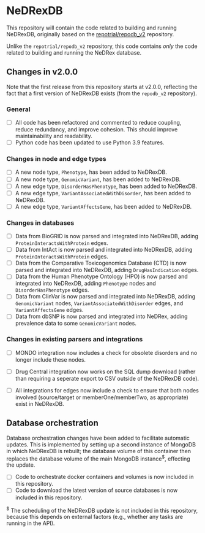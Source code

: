 # NeDRexDB
This repository will contain the code related to building and running NeDRexDB, originally based on the [repotrial/repodb_v2](https://github.com/repotrial/repodb_v2) repository.

Unlike the `repotrial/repodb_v2` repository, this code contains *only* the code related to building and running the NeDRex database. 

## Changes in v2.0.0
Note that the first release from this repository starts at v2.0.0, reflecting the fact that a first version of NeDRexDB exists (from the `repodb_v2` repository). 

### General
- [ ] All code has been refactored and commented to reduce coupling, reduce redundancy, and improve cohesion. This should improve maintainability and readability.
- [ ] Python code has been updated to use Python 3.9 features.

### Changes in node and edge types
- [ ] A new node type, `Phenotype`, has been added to NeDRexDB.
- [ ] A new node type, `GenomicVariant`, has been added to NeDRexDB.
- [ ] A new edge type, `DisorderHasPhenotype`, has been added to NeDRexDB.
- [ ] A new edge type, `VariantAssociatedWithDisorder`, has been added to NeDRexDB.
- [ ] A new edge type, `VariantAffectsGene`, has been added to NeDRexDB.

### Changes in databases
- [ ] Data from BioGRID is now parsed and integrated into NeDRexDB, adding `ProteinInteractsWithProtein` edges.
- [ ] Data from IntAct is now parsed and integrated into NeDRexDB, adding `ProteinInteractsWithProtein` edges.
- [ ] Data from the Comparative Toxicogenomics Database (CTD) is now parsed and integrated into NeDRexDB, adding `DrugHasIndication` edges.
- [ ] Data from the Human Phenotype Ontology (HPO) is now parsed and integrated into NeDRexDB, adding `Phenotype` nodes and `DisorderHasPhenotype` edges.
- [ ] Data from ClinVar is now parsed and integrated into NeDRexDB, adding `GenomicVariant` nodes, `VariantAssociatedWithDisorder` edges, and `VariantAffectsGene` edges.
- [ ] Data from dbSNP is now parsed and integrated into NeDRex, adding prevalence data to some `GenomicVariant` nodes.

### Changes in existing parsers and integrations
- [ ] MONDO integration now includes a check for obsolete disorders and no longer include these nodes.
- [ ] Drug Central integration now works on the SQL dump download (rather than requiring a seperate export to CSV outside of the NeDRexDB code).
- [ ] All integrations for edges now include a check to ensure that both nodes involved (source/target or memberOne/memberTwo, as appropriate) exist in NeDRexDB.


## Database orchestration
Database orchestration changes have been added to facilitate automatic updates. This is implemented by setting up a second instance of MongoDB in which NeDRexDB is rebuilt; the database volume of this container then replaces the database volume of the main MongoDB instance<sup>$</sup>, effecting the update.

- [ ] Code to orchestrate docker containers and volumes is now included in this repository.
- [ ] Code to download the latest version of source databases is now included in this repository.

<sup>$</sup> The scheduling of the NeDRexDB update is not included in this repository, because this depends on external factors (e.g., whether any tasks are running in the API). 

